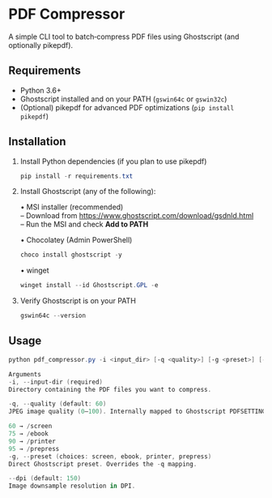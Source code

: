 # PDF Compressor

A simple CLI tool to batch‐compress PDF files using Ghostscript (and optionally pikepdf).

## Requirements

- Python 3.6+
- Ghostscript installed and on your PATH (`gswin64c` or `gswin32c`)
- (Optional) pikepdf for advanced PDF optimizations (`pip install pikepdf`)

## Installation


1. Install Python dependencies (if you plan to use pikepdf)  
    ```powershell
    pip install -r requirements.txt
    ```

2. Install Ghostscript (any of the following):

   • MSI installer (recommended)  
     – Download from https://www.ghostscript.com/download/gsdnld.html  
     – Run the MSI and check **Add to PATH**

   • Chocolatey (Admin PowerShell)  
     ```powershell
     choco install ghostscript -y
     ```

   • winget  
     ```powershell
     winget install --id Ghostscript.GPL -e
     ```

5. Verify Ghostscript is on your PATH  
    ```powershell
    gswin64c --version
    ```

## Usage

```powershell
python pdf_compressor.py -i <input_dir> [-q <quality>] [-g <preset>] [--dpi <dpi>]

Arguments
-i, --input-dir (required)
Directory containing the PDF files you want to compress.

-q, --quality (default: 60)
JPEG image quality (0–100). Internally mapped to Ghostscript PDFSETTINGS:

60 → /screen
75 → /ebook
90 → /printer
95 → /prepress
-g, --preset (choices: screen, ebook, printer, prepress)
Direct Ghostscript preset. Overrides the -q mapping.

--dpi (default: 150)
Image downsample resolution in DPI.

